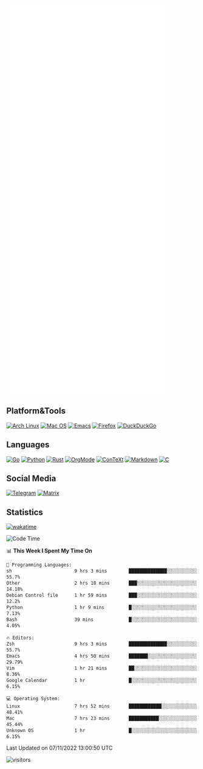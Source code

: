 ![Metrics](https://github.com/SteamedFish/SteamedFish/blob/master/github-metrics.svg)

## Platform&Tools

[![Arch Linux](https://img.shields.io/badge/ArchLinux-1793D1?logo=arch-linux&logoColor=fff&style=flat-square)](https://archlinux.org/)
[![Mac OS](https://img.shields.io/badge/MacOS-000000?style=flat-square&logo=macos&logoColor=F0F0F0)](https://www.apple.com/macos/)
[![Emacs](https://img.shields.io/badge/Emacs-%237F5AB6.svg?&style=flat-square&logo=gnu-emacs&logoColor=white)](https://www.gnu.org/software/emacs/)
[![Firefox](https://img.shields.io/badge/Firefox-FF7139?style=flat-square&logo=Firefox-Browser&logoColor=white)](https://firefox.com/)
[![DuckDuckGo](https://img.shields.io/badge/DuckDuckGo-DE5833?style=flat-square&logo=DuckDuckGo&logoColor=white)](https://duckduckgo.com/)

## Languages

[![Go](https://img.shields.io/badge/Golang-%2300ADD8.svg?style=flat-square&logo=go&logoColor=white)](https://golang.org/)
[![Python](https://img.shields.io/badge/Python-3670A0?style=flat-square&logo=python&logoColor=ffdd54)](https://www.python.org/)
[![Rust](https://img.shields.io/badge/Rust-%23000000.svg?style=flat-square&logo=rust&logoColor=white)](https://www.rust-lang.org/)
[![OrgMode](https://img.shields.io/badge/OrgMode-%23000000.svg?style=flat-square&logo=org&logoColor=white)](https://orgmode.org/)
[![ConTeXt](https://img.shields.io/badge/ConTeXt-%23008080.svg?style=flat-square&logo=latex&logoColor=white)](https://contextgarden.net/)
[![Markdown](https://img.shields.io/badge/MarkDown-%23000000.svg?style=flat-square&logo=markdown&logoColor=white)](https://daringfireball.net/projects/markdown/)
[![C](https://img.shields.io/badge/C-%2300599C.svg?style=flat-square&logo=c&logoColor=white)](https://www.iso.org/standard/74528.html)

## Social Media
[![Telegram](https://img.shields.io/badge/SteamedFish-2CA5E0?style=social&logo=telegram&logoColor=white)](https://t.me/SteamedFish)
[![Matrix](https://img.shields.io/badge/SteamedFish-2CA5E0?style=social&logo=matrix&logoColor=black)](https://matrix.to/#/@i:steamedfish.org)

## Statistics
[![wakatime](https://wakatime.com/badge/user/168280d6-fcf2-4b4f-ad3a-dc4612f35b38.svg)](https://wakatime.com/@168280d6-fcf2-4b4f-ad3a-dc4612f35b38)

<!--START_SECTION:waka-->
![Code Time](http://img.shields.io/badge/Code%20Time-2%2C120%20hrs%2038%20mins-blue)

📊 **This Week I Spent My Time On** 

```text
💬 Programming Languages: 
sh                       9 hrs 3 mins        ██████████████░░░░░░░░░░░   55.7% 
Other                    2 hrs 18 mins       ███░░░░░░░░░░░░░░░░░░░░░░   14.18% 
Debian Control file      1 hr 59 mins        ███░░░░░░░░░░░░░░░░░░░░░░   12.2% 
Python                   1 hr 9 mins         █░░░░░░░░░░░░░░░░░░░░░░░░   7.13% 
Bash                     39 mins             █░░░░░░░░░░░░░░░░░░░░░░░░   4.05%

🔥 Editors: 
Zsh                      9 hrs 3 mins        ██████████████░░░░░░░░░░░   55.7% 
Emacs                    4 hrs 50 mins       ███████░░░░░░░░░░░░░░░░░░   29.79% 
Vim                      1 hr 21 mins        ██░░░░░░░░░░░░░░░░░░░░░░░   8.36% 
Google Calendar          1 hr                █░░░░░░░░░░░░░░░░░░░░░░░░   6.15%

💻 Operating System: 
Linux                    7 hrs 52 mins       ████████████░░░░░░░░░░░░░   48.41% 
Mac                      7 hrs 23 mins       ███████████░░░░░░░░░░░░░░   45.44% 
Unknown OS               1 hr                █░░░░░░░░░░░░░░░░░░░░░░░░   6.15%

```


 Last Updated on 07/11/2022 13:00:50 UTC
<!--END_SECTION:waka-->

![visitors](https://visitor-badge.laobi.icu/badge?page_id=SteamedFish.SteamedFish)
